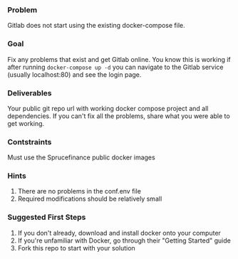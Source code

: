 ### Problem
Gitlab does not start using the existing docker-compose file. 

### Goal
Fix any problems that exist and get Gitlab online. You know this is working if after running `docker-compose up -d` you can navigate to the Gitlab service (usually localhost:80) and see the login page. 

### Deliverables
Your public git repo url with working docker compose project and all dependencies. If you can't fix all the problems, share what you were able to get working. 

### Contstraints
Must use the Sprucefinance public docker images 

### Hints
1. There are no problems in the conf.env file
2. Required modifications should be relatively small

### Suggested First Steps
1. If you don't already, download and install docker onto your computer
2. If you're unfamiliar with Docker, go through their "Getting Started" guide
3. Fork this repo to start with your solution
